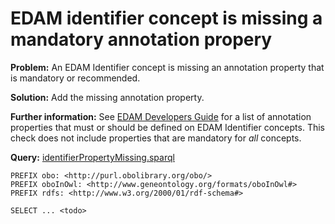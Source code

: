 # EDAM identifier concept is missing a mandatory annotation propery

**Problem:** An EDAM Identifier concept is missing an annotation property that is mandatory or recommended.

**Solution:** Add the missing annotation property.

**Further information:** See [EDAM Developers Guide](https://edamontologydocs.readthedocs.io/en/latest/developers_guide.html#deprecating-concepts) for a list of annotation properties that must or should be defined on EDAM Identifier concepts.  This check does not include properties that are mandatory for *all* concepts.


**Query:** [identifierPropertyMissing.sparql](https://github.com/edamontology/edamverify/blob/master/queries/identifierPropertyMissing.sparql)

```sparql
PREFIX obo: <http://purl.obolibrary.org/obo/>
PREFIX oboInOwl: <http://www.geneontology.org/formats/oboInOwl#>
PREFIX rdfs: <http://www.w3.org/2000/01/rdf-schema#>

SELECT ... <todo>
```
